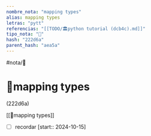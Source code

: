 ```yaml
---
nombre_nota: "mapping types"
alias: mapping types
letras: "pytt"
referencias: "[[TODO/🏛️python tutorial (dcb4c).md]]"
tipo_nota: "📑"
hash: "222d6a"
parent_hash: "aea5a"
---
```


#nota/📑

# 📑mapping types
<div class="hash">(222d6a)</div>



[[🔌mapping types]]



- [ ] recordar  [start:: 2024-10-15]

